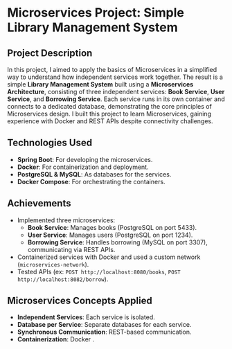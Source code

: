 # Microservices Project: Simple Library Management System 

## Project Description
In this project, I aimed to apply the basics of Microservices in a simplified way to understand how independent services work together. The result is a simple **Library Management System** built using a **Microservices Architecture**, consisting of three independent services: **Book Service**, **User Service**, and **Borrowing Service**. Each service runs in its own container and connects to a dedicated database, demonstrating the core principles of Microservices design.
I built this project to learn Microservices, gaining experience with Docker and REST APIs despite connectivity challenges.

## Technologies Used
- **Spring Boot**: For developing the microservices.
- **Docker**: For containerization and deployment.
- **PostgreSQL & MySQL**: As databases for the services.
- **Docker Compose**: For orchestrating the containers.

## Achievements
- Implemented three microservices:
  - **Book Service**: Manages books (PostgreSQL on port 5433).
  - **User Service**: Manages users (PostgreSQL on port 1234).
  - **Borrowing Service**: Handles borrowing (MySQL on port 3307), communicating via REST APIs.
- Containerized services with Docker and used a custom network (`microservices-network`).
- Tested APIs (ex: `POST http://localhost:8080/books`, `POST http://localhost:8082/borrow`).

## Microservices Concepts Applied
- **Independent Services**: Each service is isolated.
- **Database per Service**: Separate databases for each service.
- **Synchronous Communication**: REST-based communication.
- **Containerization**: Docker .